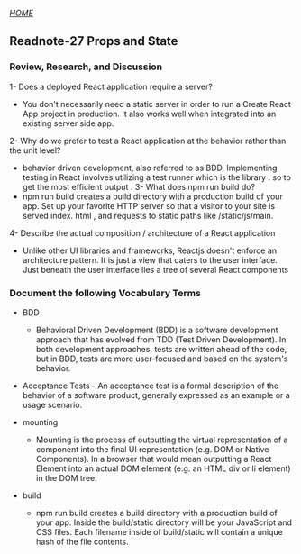 [*HOME*](https://nassir1976.github.io/reading-notes/)
## Readnote-27 Props and State


### Review, Research, and Discussion

1- Does a deployed React application require a server?
   - You don't necessarily need a static server in order to run a Create React App project in production. It also works well when integrated into an existing server side app.

2- Why do we prefer to test a React application at the behavior rather than the unit level?
  - behavior driven development, also referred to as BDD, Implementing testing in React involves utilizing a test runner which is the library . so to get the most efficient output .
3- What does npm run build do?
  - npm run build creates a build directory with a production build of your app. Set up your favorite HTTP server so that a visitor to your site is served index. html , and requests to static paths like /static/js/main.

4- Describe the actual composition / architecture of a React application

   - Unlike other UI libraries and frameworks, Reactjs doesn't enforce an architecture pattern. It is just a view that caters to the user interface. Just beneath the user interface lies a tree of several React components


   ### Document the following Vocabulary Terms

   - BDD
      - Behavioral Driven Development (BDD) is a software development approach that has evolved from TDD (Test Driven Development). In both development approaches, tests are written ahead of the code, but in BDD, tests are more user-focused and based on the system's behavior.

- Acceptance Tests
      - An acceptance test is a formal description of the behavior of a software product, generally expressed as an example or a usage scenario.

- mounting
    - Mounting is the process of outputting the virtual representation of a component into the final UI representation (e.g. DOM or Native Components). In a browser that would mean outputting a React Element into an actual DOM element (e.g. an HTML div or li element) in the DOM tree.

- build 
   - npm run build creates a build directory with a production build of your app. Inside the build/static directory will be your JavaScript and CSS files. Each filename inside of build/static will contain a unique hash of the file contents.
